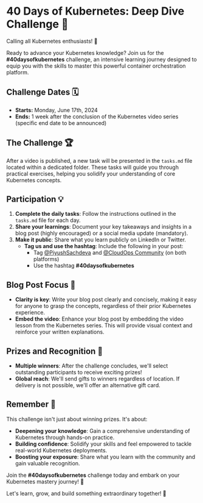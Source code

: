 # 40 Days of Kubernetes: Deep Dive Challenge 🚀

Calling all Kubernetes enthusiasts! 🌟

Ready to advance your Kubernetes knowledge? Join us for the **#40daysofkubernetes** challenge, an intensive learning journey designed to equip you with the skills to master this powerful container orchestration platform.

## Challenge Dates 🗓️

- **Starts:** Monday, June 17th, 2024
- **Ends:** 1 week after the conclusion of the Kubernetes video series (specific end date to be announced)

## The Challenge 🏆

After a video is published, a new task will be presented in the `tasks.md` file located within a dedicated folder. These tasks will guide you through practical exercises, helping you solidify your understanding of core Kubernetes concepts.

## Participation 💡

1. **Complete the daily tasks**: Follow the instructions outlined in the `tasks.md` file for each day.
2. **Share your learnings**: Document your key takeaways and insights in a blog post (highly encouraged) or a social media update (mandatory).
3. **Make it public**: Share what you learn publicly on LinkedIn or Twitter.
   - **Tag us and use the hashtag**: Include the following in your post:
     - Tag [@PiyushSachdeva](https://www.linkedin.com/in/piyush-sachdeva) and [@CloudOps Community](https://www.linkedin.com/company/thecloudopscomm) (on both platforms)
     - Use the hashtag **#40daysofkubernetes**

## Blog Post Focus 📝

- **Clarity is key**: Write your blog post clearly and concisely, making it easy for anyone to grasp the concepts, regardless of their prior Kubernetes experience.
- **Embed the video**: Enhance your blog post by embedding the video lesson from the Kubernetes series. This will provide visual context and reinforce your written explanations.

## Prizes and Recognition 🎁

- **Multiple winners**: After the challenge concludes, we'll select outstanding participants to receive exciting prizes!
- **Global reach**: We'll send gifts to winners regardless of location. If delivery is not possible, we'll offer an alternative gift card.

## Remember 📌

This challenge isn't just about winning prizes. It's about:

- **Deepening your knowledge**: Gain a comprehensive understanding of Kubernetes through hands-on practice.
- **Building confidence**: Solidify your skills and feel empowered to tackle real-world Kubernetes deployments.
- **Boosting your exposure**: Share what you learn with the community and gain valuable recognition.

Join the **#40daysofkubernetes** challenge today and embark on your Kubernetes mastery journey! 🚢

Let's learn, grow, and build something extraordinary together! 💪
